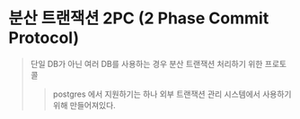 # 분산 트랜잭션 2PC (2 Phase Commit Protocol)

> 단일 DB가 아닌 여러 DB를 사용하는 경우 분산 트랜잭션 처리하기 위한 프로토콜
>
> > postgres 에서 지원하기는 하나 외부 트랜잭션 관리 시스템에서 사용하기 위해 만들어져있다.
